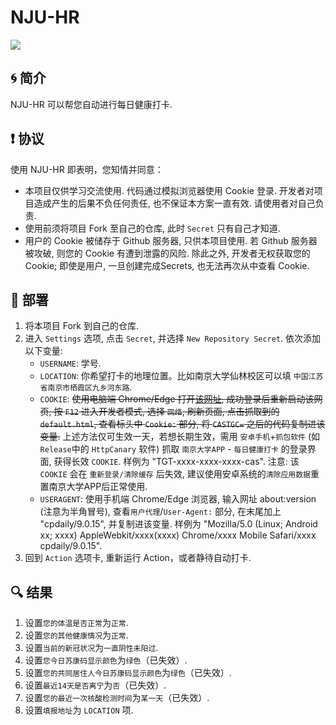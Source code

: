 # NJU-HR

![](https://img.shields.io/badge/language-python-brightgreen)

## 🌀 简介
NJU-HR 可以帮您自动进行每日健康打卡.

## ❗ 协议

使用 NJU-HR 即表明，您知情并同意：

- 本项目仅供学习交流使用. 代码通过模拟浏览器使用 Cookie 登录. 开发者对项目造成产生的后果不负任何责任, 也不保证本方案一直有效. 请使用者对自己负责.
- 使用前须将项目 Fork 至自己的仓库, 此时 `Secret` 只有自己才知道. 
- 用户的 Cookie 被储存于 Github 服务器, 只供本项目使用. 若 Github 服务器被攻破, 则您的 Cookie 有遭到泄露的风险. 除此之外, 开发者无权获取您的 Cookie; 即使是用户, 一旦创建完成Secrets, 也无法再次从中查看 Cookie.

## 📐 部署

1. 将本项目 Fork 到自己的仓库.
2. 进入 `Settings` 选项, 点击 `Secret`, 并选择 `New Repository Secret`. 依次添加以下变量:
   - `USERNAME`: 学号.
   - `LOCATION`: 你希望打卡的地理位置。比如南京大学仙林校区可以填 `中国江苏省南京市栖霞区九乡河东路`.
   - `COOKIE`: ~~使用电脑端 Chrome/Edge 打开[该网址](https://authserver.nju.edu.cn/authserver/login?service=https%3A%2F%2Fauthserver.nju.edu.cn%2Fauthserver%2Fmobile%2Fcallback%3FappId%3D301317066&login_type=mobileLogin), 成功登录后重新启动该网页, 按 `F12` 进入开发者模式, 选择 `网络`, 刷新页面, 点击抓取到的 `default.html`, 查看标头中 `Cookie:` 部分, 将 `CASTGC=` 之后的代码复制进该变量.~~ 上述方法仅可生效一天，若想长期生效，需用 `安卓手机`+`抓包软件` (如`Release`中的 `HttpCanary` 软件) 抓取 `南京大学APP` - `每日健康打卡` 的登录界面, 获得长效 `COOKIE`. 样例为 "TGT-xxxx-xxxx-xxxx-cas". 注意: 该 `COOKIE` 会在 `重新登录/清除缓存` 后失效, 建议使用安卓系统的`清除应用数据`重置南京大学APP后正常使用.
   - `USERAGENT`: 使用手机端 Chrome/Edge 浏览器, 输入网址 about:version (注意为半角冒号), 查看`用户代理`/`User-Agent:` 部分, 在末尾加上 "cpdaily/9.0.15", 并复制进该变量. 样例为 "Mozilla/5.0 (Linux; Android xx; xxxx) AppleWebkit/xxxx(xxxx) Chrome/xxxx Mobile Safari/xxxx cpdaily/9.0.15".
3. 回到 `Action` 选项卡, 重新运行 Action，或者静待自动打卡.

## 🔍 结果

1. 设置`您的体温是否正常`为`正常`.
2. 设置`您的其他健康情况`为`正常`.
3. 设置`当前的新冠状况`为`一直阴性未阳过`.
4. 设置`您今日苏康码显示颜色`为`绿色`（已失效）.
5. 设置`您的共同居住人今日苏康码显示颜色`为`绿色`（已失效）.
6. 设置`最近14天是否离宁`为`否`（已失效）.
7. 设置`您的最近一次核酸检测时间`为`某一天`（已失效）.
8. 设置`填报地址`为 `LOCATION` 项.
